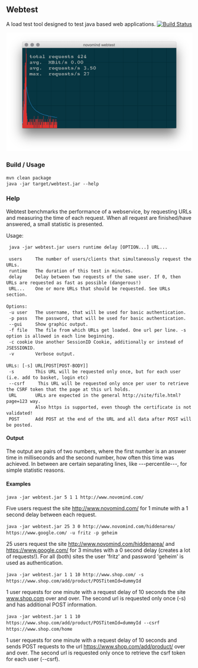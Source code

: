 ## Webtest
A load test tool designed to test java based web applications.
[![Build Status](https://travis-ci.org/novomind-ishop/webtest.svg?branch=master)](https://travis-ci.org/novomind-ishop/webtest)


![Screenshot](screenshot.png)
### Build / Usage
```
mvn clean package
java -jar target/webtest.jar --help
```

### Help
Webtest benchmarks the performance of a webservice, by requesting URLs and measuring the time of each request.
When all request are finished/have answered, a small statistic is presented.

Usage:
```
 java -jar webtest.jar users runtime delay [OPTION...] URL...

 users     The number of users/clients that simultaneously request the URLs.
 runtime   The duration of this test in minutes.
 delay     Delay between two requests of the same user. If 0, then URLs are requested as fast as possible (dangerous!)
 URL...    One or more URLs that should be requested. See URLs section.

Options:
 -u user   The username, that will be used for basic authentication.
 -p pass   The password, that will be used for basic authentication.
 --gui     Show graphic output.
 -f file   The file from which URLs get loaded. One url per line. -s option is allowed in each line beginning.
 -c cookie Use another SessionID Cookie, additionally or instead of JSESSIONID.
 -v        Verbose output.

URLs: [-s] URL[POST[POST-BODY]]
 -s        This URL will be requested only once, but for each user (i.e. add to basket, login etc)
 --csrf     This URL will be requested only once per user to retrieve the CSRF token that the page at this url holds.
 URL       URLs are expected in the general http://site/file.html?page=123 way.
           Also https is supported, even though the certificate is not validated!
 POST      Add POST at the end of the URL and all data after POST will be posted.
```
#### Output
 The output are pairs of two numbers, where the first number is an answer time in milliseconds and the second number, how often this time was achieved.
 In between are certain separating lines, like ---percentile---, for simple statistic reasons.


#### Examples
```java -jar webtest.jar 5 1 1 http://www.novomind.com/```

Five users request the site http://www.novomind.com/ for 1 minute with a 1 second delay between each request.

```java -jar webtest.jar 25 3 0 http://www.novomind.com/hiddenarea/ https://www.google.com/ -u fritz -p geheim```

25 users request the site http://www.novomind.com/hiddenarea/ and https://www.google.com/ for 3 minutes with a 0 second delay (creates a lot of requests!). For all (both) sites the user 'fritz' and password 'geheim' is used as authentication.

```java -jar webtest.jar 1 1 10 http://www.shop.com/ -s https://www.shop.com/add/product/POSTitemId=dummyId```

 1 user requests for one minute with a request delay of 10 seconds the site www.shop.com over and over. The second url is requested only once (-s) and has additional POST information.

```java -jar webtest.jar 1 1 10 https://www.shop.com/add/product/POSTitemId=dummyId --csrf https://www.shop.com/home```

 1 user requests for one minute with a request delay of 10 seconds and sends POST requests to the url https://www.shop.com/add/product/ over and over. The second url is requested only once to retrieve the csrf token for each user (--csrf).